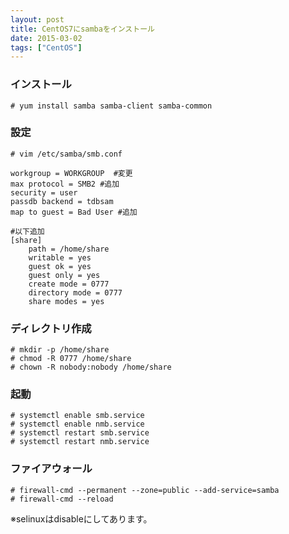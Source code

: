 ```yaml
---
layout: post
title: CentOS7にsambaをインストール
date: 2015-03-02
tags: ["CentOS"]
---
```


### インストール

    # yum install samba samba-client samba-common

### 設定

    # vim /etc/samba/smb.conf

    workgroup = WORKGROUP  #変更
    max protocol = SMB2 #追加
    security = user
    passdb backend = tdbsam
    map to guest = Bad User #追加

    #以下追加
    [share]
        path = /home/share
        writable = yes
        guest ok = yes
        guest only = yes
        create mode = 0777
        directory mode = 0777
        share modes = yes

### ディレクトリ作成

    # mkdir -p /home/share
    # chmod -R 0777 /home/share
    # chown -R nobody:nobody /home/share

### 起動

    # systemctl enable smb.service
    # systemctl enable nmb.service
    # systemctl restart smb.service
    # systemctl restart nmb.service

### ファイアウォール

    # firewall-cmd --permanent --zone=public --add-service=samba
    # firewall-cmd --reload

※selinuxはdisableにしてあります。